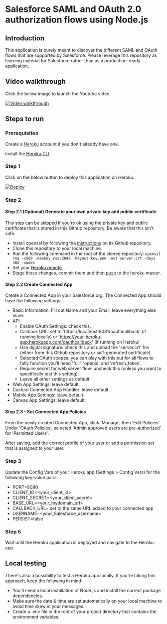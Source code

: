 # Salesforce SAML and OAuth 2.0 authorization flows using Node.js

## Introduction

This application is purely meant to discover the different SAML and OAuth flows that are supported by Salesforce.
Please leverage this repository as learning material for Salesforce rather than as a production-ready application.

## Video walkthrough

Click the below image to launch the Youtube video.

[![Video walkthrough](https://img.youtube.com/vi/iWU9hJ26WuE/0.jpg)](https://www.youtube.com/watch?v=iWU9hJ26WuE)

## Steps to run

### Prerequisites

Create a [Heroku](https://heroku.com) account if you don't already have one.

Install the [Heroku CLI](https://devcenter.heroku.com/articles/heroku-cli#download-and-install).

### Step 1

Click on the below button to deploy this application on Heroku.

[![Deploy](https://www.herokucdn.com/deploy/button.svg)](https://heroku.com/deploy)

### Step 2

#### Step 2.1 (Optional) Generate your own private key and public certificate

This step can be skipped if you're ok using the private key and public certificate that is stored in this Github repository.
Be aware that this isn't safe.

-   Install openssl by following the [instructions](https://github.com/openssl/openssl#build-and-install) on its Github repository.
-   Clone this repository to your local machine.
-   Run the following command in the root of the cloned repository: `openssl req -x509 -newkey rsa:2048 -keyout key.pem -out server.crt -days 365 -nodes`
-   Set your [Heroku remote](https://devcenter.heroku.com/articles/git#for-an-existing-heroku-app).
-   Stage these changes, commit them and then [push](https://devcenter.heroku.com/articles/git#deploying-code) to the heroku master.

#### Step 2.2 Create Connected App

Create a Connected App in your Salesforce org. The Connected App should have the following settings:

-   Basic Information: Fill out Name and your Email, leave everything else blank.
-   API
    -   Enable OAuth Settings: check this.
    -   Callback URL: set to 'https://localhost:8081/oauthcallback' (if running locally) or 'https://your-heroku-app.herokuapp.com/oauthcallback' (if running on Heroku)
    -   Use digital signature: check this and upload the 'server.crt' file (either from this Github repository or self-generated certificate).
    -   Selected OAuth scopes: you can play with this but for all flows to fully function you'll need 'full', 'openid' and 'refresh_token'.
    -   Require secret for web server flow: uncheck this (unless you want to specifically test this setting).
    -   Leave all other settings as default.
-   Web App Settings: leave default.
-   Custom Connected App Handler: leave default.
-   Mobile App Settings: leave default.
-   Canvas App Settings: leave default.

#### Step 2.3 - Set Connected App Policies

From the newly created Connected App, click 'Manage', then 'Edit Policies'. Under 'OAuth Policies', selected 'Admin approved users are pre-authorized' for 'Permitted Users'.

After saving, add the correct profile of your user or add a permission set that is assigned to your user.

### Step 3

Update the Config Vars of your Heroku app (Settings > Config Vars) for the following key-value pairs.

-   PORT=8080
-   CLIENT_ID=<your_client_id>
-   CLIENT_SECRET=<your_client_secret>
-   BASE_URL=<your_mydomain_url>
-   CALLBACK_URL= set to the same URL added to your connected app
-   USERNAME=<your_Salesforce_username>
-   PERSIST=false

### Step 5

Wait until the Heroku application is deployed and navigate to the Heroku app.

## Local testing

There's also a possibility to test a Heroku app locally. If you're taking this approach, keep the following in mind:

-   You'll need a local installation of Node.js and install the correct package dependencies.
-   Make sure the date & time are set automatically on your local machine to avoid time skew in your messages.
-   Create a .env file in the root of your project directory that contains the environment variables.
